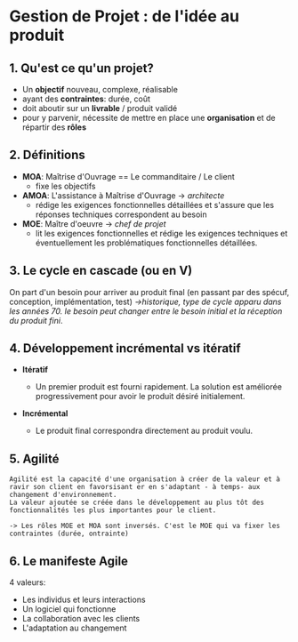 # Gestion de Projet : de l'idée au produit
## 1.  Qu'est ce qu'un projet?
- Un **objectif** nouveau, complexe, réalisable
- ayant des **contraintes**: durée, coût
- doit aboutir sur un **livrable** / produit validé
- pour y parvenir, nécessite de mettre en place une **organisation** et de répartir des **rôles**

## 2. Définitions
- **MOA**: Maîtrise d'Ouvrage == Le commanditaire / Le client
    - fixe les objectifs
- **AMOA**: L'assistance à Maîtrise d'Ouvrage -> *architecte*
    - rédige les exigences fonctionnelles détaillées et s'assure que les réponses techniques correspondent au besoin
- **MOE**: Maître d'oeuvre  -> *chef de projet*
    - lit les exigences fonctionnelles et rédige les exigences techniques et éventuellement les problématiques fonctionnelles détaillées.

 ## 3. Le cycle en cascade (ou en V)
 On part d'un besoin pour arriver au produit final (en passant par des spécuf, conception, implémentation, test) 
 *->historique, type de cycle apparu dans les années 70. le besoin peut changer entre le besoin initial et la réception du produit fini*. 

 ## 4. Développement incrémental vs itératif
 - **Itératif**
    - Un premier produit est fourni rapidement. La solution est améliorée progressivement pour avoir le produit désiré initialement.

 - **Incrémental**
    - Le produit final correspondra directement au produit voulu.

## 5. Agilité
    Agilité est la capacité d'une organisation à créer de la valeur et à ravir son client en favorsisant er en s'adaptant - à temps- aux changement d'environnement.
    La valeur ajoutée se créée dans le développement au plus tôt des fonctionnalités les plus importantes pour le client.

    -> Les rôles MOE et MOA sont inversés. C'est le MOE qui va fixer les contraintes (durée, ontrainte) 

## 6. Le manifeste Agile  
 4 valeurs:  
 - Les individus et leurs interactions  
 - Un logiciel qui fonctionne  
 - La collaboration avec les clients
 - L'adaptation au changement

